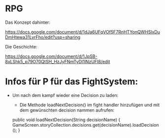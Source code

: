 # RPG
Das Konzept dahinter:

https://docs.google.com/document/d/1dJa6UFqVOf5F7RnHTYonQWHSlxDuDmHtewa31LyrFho/edit?usp=sharing

Die Geschichte:

https://docs.google.com/document/d/1JpSB-8xLShk5_p79O70QtSH_HzJyFNmTyDI1lNzUFI8/edit

# Infos für P für das FightSystem:
- Um nach dem kampf wieder eine Decision zu laden:
  - Die Methode loadNextDecision() im fight handler hinzufügen und mit dem gewünschten decision nammen aufrufen:
  
  public void loadNextDecision(String decisionName) {
        GameScreen.storyCollection.decisions.get(decisionName).loadDecision();
  }
 

